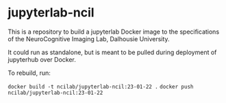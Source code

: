 # jupyterlab-ncil

This is a repository to build a jupyterlab Docker image to the specifications of the NeuroCognitive Imaging Lab, Dalhousie University. 

It could run as standalone, but is meant to be pulled during deployment of jupyterhub over Docker.

To rebuild, run:

`docker build -t ncilab/jupyterlab-ncil:23-01-22 .`
`docker push ncilab/jupyterlab-ncil:23-01-22`